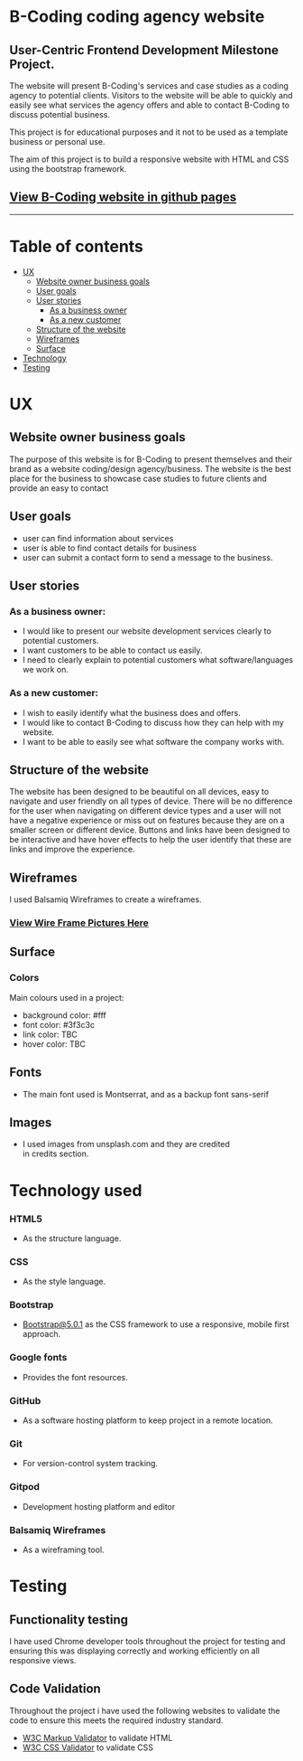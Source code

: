 # B-Coding coding agency website

## User-Centric Frontend Development Milestone Project.

The website will present B-Coding's services and case studies as a coding agency to potential clients. 
Visitors to the website will be able to quickly and easily see what services the agency offers and able to contact B-Coding to discuss potential business.

This project is for educational purposes and it not to be used as a template business or personal use.

The aim of this project is to build a responsive website with HTML and CSS using the bootstrap framework.

## [View B-Coding website in github pages](https://liamb17.github.io/CodeInstitute-M1/)
---

# Table of contents

- [UX](#ux)
    - [Website owner business goals](#website-owner-business-goals)
    - [User goals](#user-goals)
    - [User stories](#user-stories)
        - [As a business owner](#as-a-business-owner)
        - [As a new customer](#as-a-new-customer)
    - [Structure of the website](#structure-of-the-website)
    - [Wireframes](#wireframes)
    - [Surface](#surface)
- [Technology](#technology-used)
- [Testing](#testing)


# UX

## Website owner business goals
The purpose of this website is for B-Coding to present themselves and their brand as a website coding/design agency/business. The website is the best place for the business to showcase case studies to future clients and provide an easy to contact

## User goals

* user can find information about services
* user is able to find contact details for business
* user can submit a contact form to send a message to the business.


## User stories

### As a business owner:
* I would like to present our website development services clearly to potential customers.
* I want customers to be able to contact us easily.
* I need to clearly explain to potential customers what software/languages we work on.

### As a new customer:
* I wish to easily identify what the business does and offers.
* I would like to contact B-Coding to discuss how they can help with my website.
* I want to be able to easily see what software the company works with.

## Structure of the website
The website has been designed to be beautiful on all devices, easy to navigate and user friendly on all types of device. There will be no difference for the user when navigating on different device types and a user will not have a negative experience or miss out on features because they are on a smaller screen or different device. Buttons and links have been designed to be interactive and have hover effects to help the user identify that these are links and improve the experience.

## Wireframes
I used Balsamiq Wireframes to create a wireframes.

### [View Wire Frame Pictures Here](md_files/wireframes/wireframes.pdf)

## Surface

### Colors
Main colours used in a project:
* background color: #fff
* font color: #3f3c3c
* link color: TBC
* hover color: TBC

## Fonts
* The main font used is Montserrat, and as a backup font sans-serif

## Images
* I used images from unsplash.com and they are credited in credits section.

# Technology used

### HTML5
* As the structure language.

### CSS
* As the style language.

### Bootstrap
* Bootstrap@5.0.1 as the CSS framework to use a responsive, mobile first approach.

### Google fonts
* Provides the font resources.

### GitHub
* As a software hosting platform to keep project in a remote location.

### Git
* For version-control system tracking.

### Gitpod
* Development hosting platform and editor

### Balsamiq Wireframes
* As a wireframing tool.

# Testing

## Functionality testing
I have used Chrome developer tools throughout the project for testing and ensuring this was displaying correctly and working efficiently on all responsive views.

## Code Validation
Throughout the project i have used the following websites to validate the code to ensure this meets the required industry standard.

 * [W3C Markup Validator](https://validator.w3.org/) to validate HTML
 * [W3C CSS Validator](http://jigsaw.w3.org/css-validator/) to validate CSS